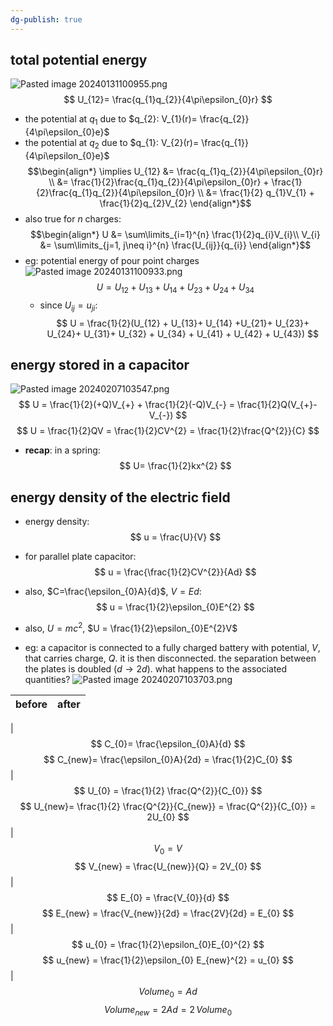 ```yaml
---
dg-publish: true
---
```

## total potential energy
![Pasted image 20240131100955.png](/img/user/pics/Pasted%20image%2020240131100955.png)
$$
U_{12}= \frac{q_{1}q_{2}}{4\pi\epsilon_{0}r}
$$
- the potential at $q_{1}$ due to $q_{2}: V_{1}(r)= \frac{q_{2}}{4\pi\epsilon_{0}e}$
- the potential at $q_{2}$ due to $q_{1}: V_{2}(r)= \frac{q_{1}}{4\pi\epsilon_{0}e}$
$$\begin{align*}
	\implies U_{12} &= \frac{q_{1}q_{2}}{4\pi\epsilon_{0}r} \\
	&= \frac{1}{2}\frac{q_{1}q_{2}}{4\pi\epsilon_{0}r} + \frac{1}{2}\frac{q_{1}q_{2}}{4\pi\epsilon_{0}r} \\
	&= \frac{1}{2} q_{1}V_{1} + \frac{1}{2}q_{2}V_{2}
\end{align*}$$
- also true for $n$ charges:
$$\begin{align*}
		U &= \sum\limits_{i=1}^{n} \frac{1}{2}q_{i}V_{i}\\
		V_{i} &= \sum\limits_{j=1, j\neq i}^{n} \frac{U_{ij}}{q_{i}}
	\end{align*}$$
- eg: potential energy of pour point charges
	![Pasted image 20240131100933.png](/img/user/pics/Pasted%20image%2020240131100933.png)
	$$U = U_{12} + U_{13}+ U_{14} + U_{23}+ U_{24} + U_{34}$$
	- since $U_{ij}= u_{ji}:$
$$
U = \frac{1}{2}(U_{12} + U_{13}+ U_{14} +U_{21}+ U_{23}+ U_{24}+ U_{31}+ U_{32} + U_{34} + U_{41} + U_{42} + U_{43})
$$
## energy stored in a capacitor
![Pasted image 20240207103547.png](/img/user/pics/Pasted%20image%2020240207103547.png)
$$
U = \frac{1}{2}(+Q)V_{+} + \frac{1}{2}(-Q)V_{-} = \frac{1}{2}Q(V_{+}-V_{-})
$$
$$
U = \frac{1}{2}QV = \frac{1}{2}CV^{2} = \frac{1}{2}\frac{Q^{2}}{C}
$$
- **recap**: in a spring:
$$
U= \frac{1}{2}kx^{2}
$$
## energy density of the electric field
- energy density:
$$
u = \frac{U}{V}
$$
- for parallel plate capacitor:
$$
u = \frac{\frac{1}{2}CV^{2}}{Ad}
$$
- also, $C=\frac{\epsilon_{0}A}{d}$, $V=Ed:$
$$
u = \frac{1}{2}\epsilon_{0}E^{2}
$$
- also, $U = mc^{2}$, $U = \frac{1}{2}\epsilon_{0}E^{2}V$ 

- eg: a capacitor is connected to a fully charged battery with potential, $V$, that carries charge, $Q$. it is then disconnected. the separation between the plates is doubled ($d\to2d$). what happens to the associated quantities?
![Pasted image 20240207103703.png](/img/user/pics/Pasted%20image%2020240207103703.png)

|                    before                    |                                     after                                     |
|:--------------------------------------------:|:-----------------------------------------------------------------------------:|
|     
$$
C_{0}= \frac{\epsilon_{0}A}{d}
$$
$$
C_{new}= \frac{\epsilon_{0}A}{2d} = \frac{1}{2}C_{0}
$$
|
$$
U_{0} = \frac{1}{2} \frac{Q^{2}}{C_{0}}
$$
$$
U_{new}= \frac{1}{2} \frac{Q^{2}}{C_{new}} = \frac{Q^{2}}{C_{0}} = 2U_{0}
$$
|                
$$
V_{0}=V
$$
$$
V_{new} = \frac{U_{new}}{Q} = 2V_{0}
$$
|        
$$
E_{0} = \frac{V_{0}}{d}
$$
$$
E_{new} = \frac{V_{new}}{2d} = \frac{2V}{2d} = E_{0}
$$
|
$$
u_{0} = \frac{1}{2}\epsilon_{0}E_{0}^{2}
$$
$$
u_{new} = \frac{1}{2}\epsilon_{0} E_{new}^{2} = u_{0}
$$
|            
$$
Volume_{0} = Ad
$$
$$
Volume_{new}=2Ad = 2\,Volume_{0}
$$
